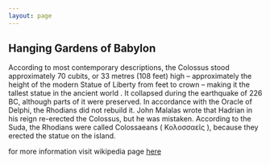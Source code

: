 ```yaml
---
layout: page
---
```


## Hanging Gardens of Babylon

According to most contemporary descriptions, the Colossus stood approximately 70 cubits, or 33 metres (108 feet) high – approximately the height of the modern Statue of Liberty from feet to crown – making it the tallest statue in the ancient world .  It collapsed during the earthquake of 226 BC, although parts of it were preserved. In accordance with the Oracle of Delphi, the Rhodians did not rebuild it.   John Malalas wrote that Hadrian in his reign re-erected the Colossus,  but he was mistaken.  According to the Suda, the Rhodians were called Colossaeans ( Κολοσσαεῖς ), because they erected the statue on the island. 

for more information visit wikipedia page [here](https://en.wikipedia.org/wiki/Colossus_of_Rhodes)
